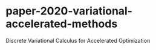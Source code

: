 # paper-2020-variational-accelerated-methods
Discrete Variational Calculus for Accelerated Optimization

